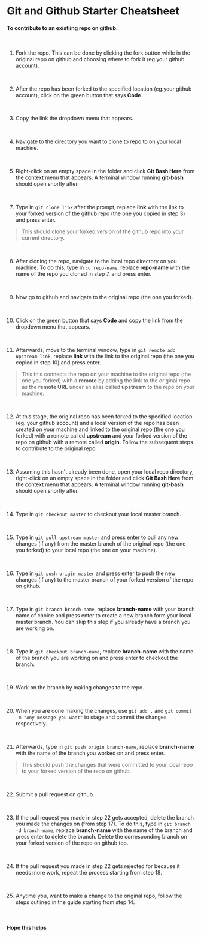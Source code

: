 # Git and Github Starter Cheatsheet

#### To contribute to an existiing repo on github:
<!-- -->
<br/>

1. Fork the repo. This can be done by clicking the fork button while in the original repo on github and choosing where to fork it (eg.your github account).
<!-- -->
<br/>

2. After the repo has been forked to the specified location (eg.your github account), click on the green button that says **Code**.
<!-- -->
<br/>

3. Copy the link the dropdown menu that appears.
<!-- -->
<br/>

4. Navigate to the directory you want to clone to repo to on your local machine.
<!-- -->
<br/>

5. Right-click on an empty space in the folder and click **Git Bash Here** from the context menu that appears. A terminal window running **git-bash** should open shortly after.
<!-- -->
<br/>

7. Type in `git clone link` after the prompt, replace **link** with the link to your forked version of the github repo (the one you copied in step 3) and press enter.
> This should clone your forked version of the github repo into your current directory.
<!-- -->
<br/>

8. After cloning the repo, navigate to the local repo directory on you machine. To do this, type in `cd repo-name`, replace **repo-name** with the name of the repo you cloned in step 7, and press enter.
<!-- -->
<br/>

9. Now go to github and navigate to the original repo (the one you forked).
<!-- -->
<br/>

10. Click on the green button that says **Code** and copy the link from the dropdown menu that appears.
<!-- -->
<br/>

11. Afterwards, move to the terminal window, type in `git remote add upstream link`, replace **link** with the link to the original repo (the one you copied in step 10) and press enter.
> This this connects the repo on your machine to the original repo (the one you forked) with a **remote** by adding the link to the original repo as the **remote URL** under an alias called **upstream** to the repo on your machine.
<!-- -->
<br/>

12. At this stage, the original repo has been forked to the specified location (eg. your github account) and a local version of the repo has been created on your machine and linked to the original repo (the one you forked) with a remote called **upstream** and your forked version of the repo on github with a remote called **origin**. Follow the subsequent steps to contribute to the original repo.
<!-- -->
<br/>

13. Assuming this hasn't already been done, open your local repo directory, right-click on an empty space in the folder and click **Git Bash Here** from the context menu that appears. A terminal window running **git-bash** should open shortly after.
<!-- -->
<br/>

14. Type in `git checkout master` to checkout your local master branch.
<!-- -->
<br/>

15. Type in `git pull upstream master` and press enter to pull any new changes (if any) from the master branch of the original repo (the one you forked) to your local repo (the one on your machine).
<!-- -->
<br/>

16. Type in `git push origin master` and press enter to push the new changes (if any) to the master branch of your forked version of the repo on github.
<!-- -->
<br/>

17. Type in `git branch branch-name`, replace **branch-name** with your branch name of choice and press enter to create a new branch form your local master branch. You can skip this step if you already have a branch you are working on.
<!-- -->
<br/>

18. Type in `git checkout branch-name`, replace **branch-name** with the name of the branch you are working on and press enter to checkout the branch.
<!-- -->
<br/>

19. Work on the branch by making changes to the repo.
<!-- -->
<br/>

20. When you are done making the changes, use `git add .` and `git commit -m "Any message you want"` to stage and commit the changes respectively.
<!-- -->
<br/>

21. Afterwards, type in `git push origin branch-name`, replace **branch-name** with the name of the branch you worked on and press enter.
> This should push the changes that were committed to your local repo to your forked version of the repo on github.
<!-- -->
<br/>

22. Submit a pull request on github.
<!-- -->
<br/>

23. If the pull request you made in step 22 gets accepted, delete the branch you made the changes on (from step 17). To do this, type in `git branch -d branch-name`, replace **branch-name** with the name of the branch and press enter to delete the branch. Delete the corresponding branch on your forked version of the repo on github too.
<!-- -->
<br/>

24. If the pull request you made in step 22 gets rejected for because it needs more work, repeat the process starting from step 18.
<!-- -->
<br/>

25. Anytime you, want to make a change to the original repo, follow the steps outlined in the guide starting from step 14.
<!-- -->
<br/>

#### Hope this helps
